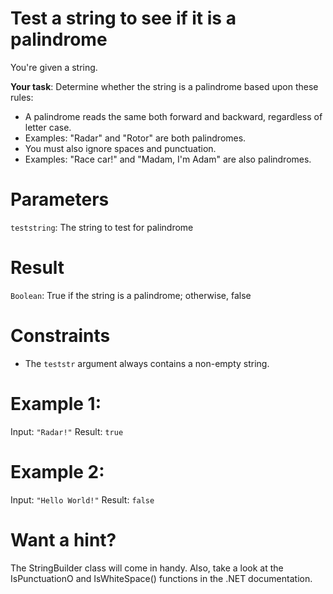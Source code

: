 # Test a string to see if it is a palindrome
You're given a string.

**Your task**: Determine whether the string is a palindrome based upon these rules:
- A palindrome reads the same both forward and backward, regardless of letter case.
- Examples: "Radar" and "Rotor" are both palindromes.
- You must also ignore spaces and punctuation.
- Examples: "Race car!" and "Madam, I'm Adam" are also palindromes.

# Parameters
`teststring`: The string to test for palindrome

# Result
`Boolean`: True if the string is a palindrome; otherwise, false

# Constraints
- The `teststr` argument always contains a non-empty string.

# Example 1:
Input: `"Radar!"`
Result: `true`

# Example 2:
Input: `"Hello World!"`
Result: `false`

# Want a hint?
The StringBuilder class will come in handy. Also, take a look at the IsPunctuationO
and IsWhiteSpace() functions in the .NET documentation.